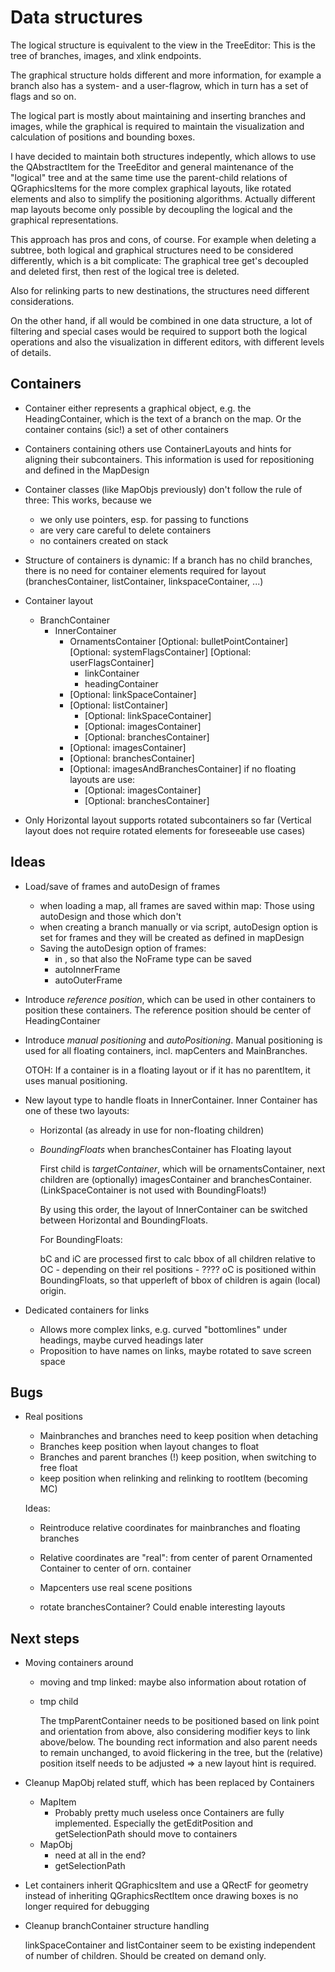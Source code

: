 Data structures
===============

The logical structure is equivalent to the view in the TreeEditor:
This is the tree of branches, images, and xlink endpoints.

The graphical structure holds different and more information, for
example a branch also has a system- and a user-flagrow, which in turn
has a set of flags and so on.

The logical part is mostly about maintaining and inserting branches and
images, while the graphical is required to maintain the visualization
and calculation of positions and bounding boxes.

I have decided to maintain both structures indepently, which allows
to use the QAbstractItem for the TreeEditor and general maintenance of
the "logical" tree and at the same time use the parent-child relations
of QGraphicsItems for the more complex graphical layouts, like rotated
elements and also to simplify the positioning algorithms. Actually different
map layouts become only possible by decoupling the logical and the
graphical representations.

This approach has pros and cons, of course. For example when deleting a
subtree, both logical and graphical structures need to be considered
differently, which is a bit complicate: The graphical tree get's
decoupled and deleted first, then rest of the logical tree is deleted.

Also for relinking parts to new destinations, the structures need
different considerations.

On the other hand, if all would be combined in one data structure, a lot
of filtering and special cases would be required to support both the
logical operations and also the visualization in different editors, with
different levels of details.


Containers
----------

- Container either represents a graphical object, e.g. the
  HeadingContainer, which is the text of a branch on the map. Or the
  container contains (sic!) a set of other containers

- Containers containing others use ContainerLayouts and hints for
  aligning their subcontainers. This information is used for
  repositioning and defined in the MapDesign

- Container classes (like MapObjs previously) don't follow the rule of
  three: This works, because we
    - we only use pointers, esp. for passing to functions
    - are very care careful to delete containers
    - no containers created on stack

- Structure of containers is dynamic: If a branch has no child
  branches, there is no need for container elements required for
  layout (branchesContainer, listContainer, linkspaceContainer, ...)

- Container layout
    - BranchContainer
        - InnerContainer
            - OrnamentsContainer
                [Optional: bulletPointContainer]
                [Optional: systemFlagsContainer]
                [Optional: userFlagsContainer]
                - linkContainer
                - headingContainer
            - [Optional: linkSpaceContainer]
            - [Optional: listContainer]
                - [Optional: linkSpaceContainer]
                - [Optional: imagesContainer]
                - [Optional: branchesContainer]
            - [Optional: imagesContainer]
            - [Optional: branchesContainer]
            - [Optional: imagesAndBranchesContainer] if no floating
                layouts are use:
                - [Optional: imagesContainer]
                - [Optional: branchesContainer]

- Only Horizontal layout supports rotated subcontainers so far
  (Vertical layout does not require rotated elements for foreseeable use cases)

Ideas 
-----

* Load/save of frames and autoDesign of frames
    - when loading a map, all frames are saved within map: Those using
      autoDesign and those which don't
    - when creating a branch manually or via script, autoDesign option
      is set for frames and they will be created as defined in
      mapDesign
    - Saving the autoDesign option of frames:
        - in <branch>, so that also the NoFrame type can be saved
        - autoInnerFrame
        - autoOuterFrame


* Introduce *reference position*, which can be used in other containers
  to position these containers. The reference position should be center
  of HeadingContainer

* Introduce *manual positioning* and *autoPositioning*. Manual
  positioning is used for all floating containers, incl. mapCenters and
  MainBranches.

  OTOH: If a container is in a floating layout or if it has no
  parentItem, it uses manual positioning.

* New layout type to handle floats in InnerContainer. Inner Container
  has one of these two layouts:
  - Horizontal (as already in use for non-floating children)

  - *BoundingFloats* when branchesContainer has Floating layout

    First child is *targetContainer*, which will be ornamentsContainer,
    next children are (optionally) imagesContainer and branchesContainer.
    (LinkSpaceContainer is not used with BoundingFloats!)

    By using this order, the layout of InnerContainer can be switched
    between Horizontal and BoundingFloats.

    For BoundingFloats:

    bC and iC are processed first to calc bbox of all children relative to OC
        - depending on their rel positions
        - ????
    oC is positioned within BoundingFloats, so that upperleft of bbox of
    children is again (local) origin.

* Dedicated containers for links
  - Allows more complex links, e.g. curved "bottomlines" under headings,
    maybe curved headings later
  - Proposition to have names on links, maybe rotated to save screen space


Bugs
----

* Real positions
    - Mainbranches and branches need to keep position when detaching
    - Branches keep position when layout changes to float
    - Branches and parent branches (!) keep position, when switching to
      free float
    - keep position when relinking and relinking to rootItem (becoming
      MC)

  Ideas:
    - Reintroduce relative coordinates for mainbranches and floating
      branches

    - Relative coordinates are "real": from center of parent Ornamented
      Container to center of orn. container

    - Mapcenters use real scene positions

    - rotate branchesContainer? Could enable interesting layouts


Next steps
----------

* Moving containers around
    - moving and tmp linked: maybe also information about rotation of
    - tmp child

      The tmpParentContainer needs to be positioned based on link point and
      orientation from above, also considering modifier keys to link
      above/below. The bounding rect information and also parent needs to
      remain unchanged, to avoid flickering in the tree, but the (relative)
      position itself needs to be adjusted => a new layout hint is required.

* Cleanup MapObj related stuff, which has been replaced by Containers
    - MapItem
        - Probably pretty much useless once Containers are fully
          implemented. Especially the getEditPosition and
          getSelectionPath should move to containers
    - MapObj
        - need at all in the end?
        - getSelectionPath

* Let containers inherit QGraphicsItem and use a QRectF for geometry instead of inheriting QGraphicsRectItem
  once drawing boxes is no longer required for debugging

* Cleanup branchContainer structure handling

  linkSpaceContainer and listContainer seem to be existing independent
  of number of children. Should be created on demand only.    

